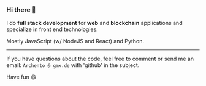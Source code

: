 ### Hi there 👋

I do **full stack development** for **web** and **blockchain** applications and specialize in front end technologies.

Mostly JavaScript (w/ NodeJS and React) and Python.

---

If you have questions about the code, feel free to comment or send me an email: ```Archento @ gmx.de``` with 'github' in the subject.

Have fun 😄
